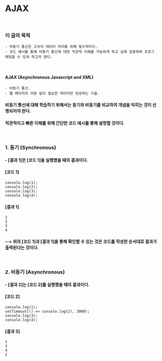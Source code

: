 # AJAX
<br/>

### 이 글의 목적
    - 비동기 통신은 고속의 데이터 처리를 위해 필수적이다.
    - 코드 예시를 통해 비동기 통신에 대한 직관적 이해를 가능하게 하고 실제 응용하여 프로그래밍할 수 있게 하고자 한다.
<br/>

#### AJAX (Asynchronous Javascript and XML)
    - 비동기 통신.
    - 웹 페이지의 이동 없이 필요한 데이터만 전송하는 기술.


#### 비동기 통신에 대해 학습하기 위해서는 동기와 비동기를 비교하여 개념을 익히는 것이 선행되어야 한다.
#### 직관적이고 빠른 이해를 위해 간단한 코드 예시를 통해 설명할 것이다.
<br/>

### 1. 동기 (Synchronous)
#### - [결과 1]은 [코드 1]을 실행했을 때의 결과이다.
#### [코드 1]
```plaintext
console.log(1);
console.log(2);
console.log(3);
console.log(4);
```
#### [결과 1]
```plaintext
1
2
3
4
```
#### --> 위의 [코드 1]과 [결과 1]을 통해 확인할 수 있는 것은 코드를 작성한 순서대로 결과가 출력된다는 것이다.
<br/>

### 2. 비동기 (Asynchronous)
#### - [결과 2]는 [코드 2]를 실행했을 때의 결과이다.
#### [코드 2]
```plaintext
console.log(1);
setTimeout(() => console.log(2), 3000);
console.log(3);
console.log(4);
```
#### [결과 3]
```plaintext
1
3
4
2
```
















